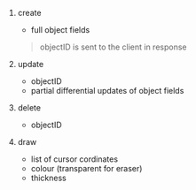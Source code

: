 1. create
    - full object fields
    >objectID is sent to the client in response

2. update
    - objectID
    - partial differential updates of object fields

3. delete
    - objectID

4. draw
    - list of cursor cordinates
    - colour (transparent for eraser)
    - thickness